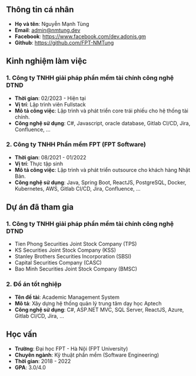 ## Thông tin cá nhân
- **Họ và tên**: Nguyễn Mạnh Tùng
- **Email**: admin@nmtung.dev
- **Facebook**: https://www.facebook.com/dev.adonis.gm
- **Github**: https://github.com/FPT-NMTung

## Kinh nghiệm làm việc
### 1. Công ty TNHH giải pháp phần mềm tài chính công nghệ DTND
- **Thời gian**: 02/2023 - Hiện tại
- **Vị trí**: Lập trình viên Fullstack
- **Mô tả công việc**: Lập trình và phát triển core trái phiếu cho hệ thống tài chính.
- **Công nghệ sử dụng**: C#, Javascript, oracle database, Gitlab CI/CD, Jira, Confluence, ...

### 2. Công ty TNHH Phần mềm FPT (FPT Software)
- **Thời gian**: 08/2021 - 01/2022
- **Vị trí**: Thực tập sinh
- **Mô tả công việc**: Lập trình và phát triển outsource cho khách hàng Nhật Bản.
- **Công nghệ sử dụng**: Java, Spring Boot, ReactJS, PostgreSQL, Docker, Kubernetes, AWS, Gitlab CI/CD, Jira, Confluence, ...

## Dự án đã tham gia
### 1. Công ty TNHH giải pháp phần mềm tài chính công nghệ DTND
- Tien Phong Securities Joint Stock Company (TPS)
- KS Securities Joint Stock Company (KSS)
- Stanley Brothers Securities Incorporation (SBSI)
- Capital Securities Company (CASC)
- Bao Minh Securities Joint Stock Company (BMSC)

### 2. Đồ án tốt nghiệp
- **Tên đề tài**: Academic Management System
- **Mô tả**: Xây dựng hệ thống quản lý trung tâm dạy học Aptech
- **Công nghệ sử dụng**: C#, ASP.NET MVC, SQL Server, ReactJS, Azure, Gitlab CI/CD, Jira, ...

## Học vấn
- **Trường**: Đại học FPT - Hà Nội (FPT University)
- **Chuyên ngành**: Kỹ thuật phần mềm (Software Engineering)
- **Thời gian**: 2018 - 2022
- **GPA**: 3.0/4.0